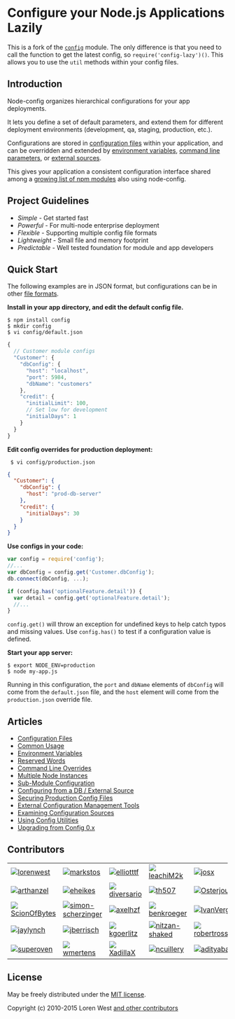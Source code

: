 Configure your Node.js Applications Lazily
==========================================

This is a fork of the [`config`](https://github.com/lorenwest/node-config) module. The only difference is that you need to call the function to get the latest config, so `require('config-lazy')()`. This allows you to use the `util` methods within your config files.

Introduction
------------

Node-config organizes hierarchical configurations for your app deployments.

It lets you define a set of default parameters,
and extend them for different deployment environments (development, qa,
staging, production, etc.).

Configurations are stored in [configuration files](https://github.com/lorenwest/node-config/wiki/Configuration-Files) within your application, and can be overridden and extended by [environment variables](https://github.com/lorenwest/node-config/wiki/Environment-Variables),
 [command line parameters](https://github.com/lorenwest/node-config/wiki/Command-Line-Overrides), or [external sources](https://github.com/lorenwest/node-config/wiki/Configuring-from-an-External-Source).

This gives your application a consistent configuration interface shared among a
[growing list of npm modules](https://www.npmjs.org/browse/depended/config) also using node-config.

Project Guidelines
------------------

* *Simple* - Get started fast
* *Powerful* - For multi-node enterprise deployment
* *Flexible* - Supporting multiple config file formats
* *Lightweight* - Small file and memory footprint
* *Predictable* - Well tested foundation for module and app developers

Quick Start
---------------
The following examples are in JSON format, but configurations can be in other [file formats](https://github.com/lorenwest/node-config/wiki/Configuration-Files#file-formats).

**Install in your app directory, and edit the default config file.**

```shell
$ npm install config
$ mkdir config
$ vi config/default.json
```
```js
{
  // Customer module configs
  "Customer": {
    "dbConfig": {
      "host": "localhost",
      "port": 5984,
      "dbName": "customers"
    },
    "credit": {
      "initialLimit": 100,
      // Set low for development
      "initialDays": 1
    }
  }
}
```

**Edit config overrides for production deployment:**

```shell
 $ vi config/production.json
```

```json
{
  "Customer": {
    "dbConfig": {
      "host": "prod-db-server"
    },
    "credit": {
      "initialDays": 30
    }
  }
}
```

**Use configs in your code:**

```js
var config = require('config');
//...
var dbConfig = config.get('Customer.dbConfig');
db.connect(dbConfig, ...);

if (config.has('optionalFeature.detail')) {
  var detail = config.get('optionalFeature.detail');
  //...
}
```

`config.get()` will throw an exception for undefined keys to help catch typos and missing values.
Use `config.has()` to test if a configuration value is defined.

**Start your app server:**

```shell
$ export NODE_ENV=production
$ node my-app.js
```

Running in this configuration, the `port` and `dbName` elements of `dbConfig`
will come from the `default.json` file, and the `host` element will
come from the `production.json` override file.

Articles
--------

* [Configuration Files](https://github.com/lorenwest/node-config/wiki/Configuration-Files)
* [Common Usage](https://github.com/lorenwest/node-config/wiki/Common-Usage)
* [Environment Variables](https://github.com/lorenwest/node-config/wiki/Environment-Variables)
* [Reserved Words](https://github.com/lorenwest/node-config/wiki/Reserved-Words)
* [Command Line Overrides](https://github.com/lorenwest/node-config/wiki/Command-Line-Overrides)
* [Multiple Node Instances](https://github.com/lorenwest/node-config/wiki/Multiple-Node-Instances)
* [Sub-Module Configuration](https://github.com/lorenwest/node-config/wiki/Sub-Module-Configuration)
* [Configuring from a DB / External Source](https://github.com/lorenwest/node-config/wiki/Configuring-from-an-External-Source)
* [Securing Production Config Files](https://github.com/lorenwest/node-config/wiki/Securing-Production-Config-Files)
* [External Configuration Management Tools](https://github.com/lorenwest/node-config/wiki/External-Configuration-Management-Tools)
* [Examining Configuration Sources](https://github.com/lorenwest/node-config/wiki/Examining-Configuration-Sources)
* [Using Config Utilities](https://github.com/lorenwest/node-config/wiki/Using-Config-Utilities)
* [Upgrading from Config 0.x](https://github.com/lorenwest/node-config/wiki/Upgrading-From-Config-0.x)

Contributors
------------
<table id="contributors"><tr><td><img src=https://avatars2.githubusercontent.com/u/373538?v=4><a href="https://github.com/lorenwest">lorenwest</a></td><td><img src=https://avatars1.githubusercontent.com/u/25829?v=4><a href="https://github.com/markstos">markstos</a></td><td><img src=https://avatars3.githubusercontent.com/u/447151?v=4><a href="https://github.com/elliotttf">elliotttf</a></td><td><img src=https://avatars0.githubusercontent.com/u/66902?v=4><a href="https://github.com/leachiM2k">leachiM2k</a></td><td><img src=https://avatars1.githubusercontent.com/u/791137?v=4><a href="https://github.com/josx">josx</a></td><td><img src=https://avatars2.githubusercontent.com/u/133277?v=4><a href="https://github.com/enyo">enyo</a></td></tr><tr><td><img src=https://avatars3.githubusercontent.com/u/1077378?v=4><a href="https://github.com/arthanzel">arthanzel</a></td><td><img src=https://avatars2.githubusercontent.com/u/1656140?v=4><a href="https://github.com/eheikes">eheikes</a></td><td><img src=https://avatars0.githubusercontent.com/u/355800?v=4><a href="https://github.com/diversario">diversario</a></td><td><img src=https://avatars3.githubusercontent.com/u/138707?v=4><a href="https://github.com/th507">th507</a></td><td><img src=https://avatars2.githubusercontent.com/u/506460?v=4><a href="https://github.com/Osterjour">Osterjour</a></td><td><img src=https://avatars0.githubusercontent.com/u/842998?v=4><a href="https://github.com/nsabovic">nsabovic</a></td></tr><tr><td><img src=https://avatars0.githubusercontent.com/u/5138570?v=4><a href="https://github.com/ScionOfBytes">ScionOfBytes</a></td><td><img src=https://avatars2.githubusercontent.com/u/2529835?v=4><a href="https://github.com/simon-scherzinger">simon-scherzinger</a></td><td><img src=https://avatars1.githubusercontent.com/u/175627?v=4><a href="https://github.com/axelhzf">axelhzf</a></td><td><img src=https://avatars3.githubusercontent.com/u/7782055?v=4><a href="https://github.com/benkroeger">benkroeger</a></td><td><img src=https://avatars3.githubusercontent.com/u/1443067?v=4><a href="https://github.com/IvanVergiliev">IvanVergiliev</a></td><td><img src=https://avatars1.githubusercontent.com/u/8839447?v=4><a href="https://github.com/jfelege">jfelege</a></td></tr><tr><td><img src=https://avatars2.githubusercontent.com/u/1246875?v=4><a href="https://github.com/jaylynch">jaylynch</a></td><td><img src=https://avatars1.githubusercontent.com/u/145742?v=4><a href="https://github.com/jberrisch">jberrisch</a></td><td><img src=https://avatars1.githubusercontent.com/u/9355665?v=4><a href="https://github.com/kgoerlitz">kgoerlitz</a></td><td><img src=https://avatars3.githubusercontent.com/u/1918551?v=4><a href="https://github.com/nitzan-shaked">nitzan-shaked</a></td><td><img src=https://avatars3.githubusercontent.com/u/3058150?v=4><a href="https://github.com/robertrossmann">robertrossmann</a></td><td><img src=https://avatars2.githubusercontent.com/u/498929?v=4><a href="https://github.com/roncli">roncli</a></td></tr><tr><td><img src=https://avatars2.githubusercontent.com/u/1355559?v=4><a href="https://github.com/superoven">superoven</a></td><td><img src=https://avatars2.githubusercontent.com/u/54934?v=4><a href="https://github.com/wmertens">wmertens</a></td><td><img src=https://avatars3.githubusercontent.com/u/2842176?v=4><a href="https://github.com/XadillaX">XadillaX</a></td><td><img src=https://avatars1.githubusercontent.com/u/4425455?v=4><a href="https://github.com/ncuillery">ncuillery</a></td><td><img src=https://avatars1.githubusercontent.com/u/618330?v=4><a href="https://github.com/adityabansod">adityabansod</a></td><td><img src=https://avatars3.githubusercontent.com/u/270632?v=4><a href="https://github.com/thetalecrafter">thetalecrafter</a></td></tr></table>

License
-------

May be freely distributed under the [MIT license](https://raw.githubusercontent.com/lorenwest/node-config/master/LICENSE).

Copyright (c) 2010-2015 Loren West 
[and other contributors](https://github.com/lorenwest/node-config/graphs/contributors)


